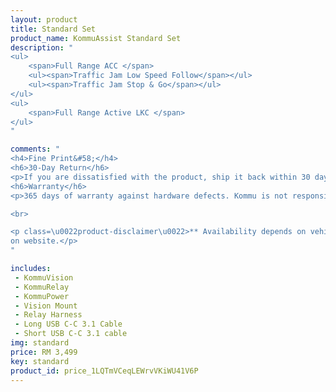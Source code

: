 ```yaml
---
layout: product
title: Standard Set
product_name: KommuAssist Standard Set
description: "
<ul>
    <span>Full Range ACC </span>
    <ul><span>Traffic Jam Low Speed Follow</span></ul>
    <ul><span>Traffic Jam Stop & Go</span></ul>
</ul>
<ul>
    <span>Full Range Active LKC </span>
</ul>
"

comments: "
<h4>Fine Print&#58;</h4>
<h6>30-Day Return</h6>
<p>If you are dissatisfied with the product, ship it back within 30 days for full refund.</p>
<h6>Warranty</h6>
<p>365 days of warranty against hardware defects. Kommu is not responsible for any hardware defects due to self-repair.</p>

<br>

<p class=\u0022product-disclaimer\u0022>** Availability depends on vehicle model, refer to supported car list
on website.</p>
"

includes: 
 - KommuVision 
 - KommuRelay
 - KommuPower
 - Vision Mount
 - Relay Harness
 - Long USB C-C 3.1 Cable
 - Short USB C-C 3.1 cable
img: standard
price: RM 3,499
key: standard
product_id: price_1LQTmVCeqLEWrvVKiWU41V6P
---
```

